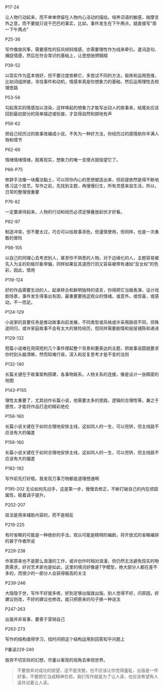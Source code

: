
P17-24 

让人物行动起来，而不单单停留在人物内心活动的描绘。培养词语的敏感，揣摩言外之意，而不要就只说干巴巴的事实，比如，事件发生在下午两点，就直接写“周一下午两点”

P25-36

写作像放风筝，需要感性的狂风倾斜情感，亦需要理性作为线来牵引。遣词造句、捕捉情感，然后在符合常识的基础上，让思想驰骋翱翔

P39-52

以现实作为蓝本很好，但不要过度依赖它，多尝试不同的方法，锻炼和运用思维，比如词组拼接，寻找事件和动机，情感率真是你想象力的基础，然后运用理性去梳理思路

P53-56

勾起真实的情感加以渲染，这样唤起的想象力才能写出动人的故事来，结尾处应该回到最初部分的简单描述或衔接，才显得自然和掷地有声

P56-62

把自己经历过的故事改编成小说，不失为一种好方法，你经历过的感情助你丰满人物和情节

P62-66

情绪情绪情绪，脱离现实，想象力的唯一支撑点就指望它了。

P66-P75

修辞手法像一块魔法黏土，可以将你内心的思想塑造出来，但前提依然是得不断地练习这个技艺。写作之前，先找到主题，再慢慢衍生，所有灵感来自生活，所以，日常的整理很重要

P76-82

一定要虐待起来，人物的行动和经历必须足够叠放起伏才好看。

P82-97

制造冲突，但不要太过，巧合可以给故事添色，但谨慎使用，但同样，也是一次勇敢的冒险

P98-105

以自己的同理心去考虑别人，甚至你不熟悉的人物。对于边缘化的人，主题容易被先入为主的刻板印象带偏，同样如果反其道而行则又容易被带有诸如“反女权”的色彩，因此，慎用

P119-124

好的作品需要生动的人，起承转合和鲜明独特的语言，你得把它当做表演，设计戏剧场景，事件发生得事出有因，最重要要挑逗观众的情绪，或意外，或惊喜，或感动，不一而足。

P124-129 

小说家的首要任务是推动故事向前发展，不同类型或风格或许采用路径不同，但殊途同归，或许家庭故事不会有太大的冒险经历，但同样需要剧情和层层铺陈和递进

P129-132

短篇小说难在用简短的几个事件撑起整个背景和要表达的主题，把故事说圆就要求你时刻头脑清晰，然而知难行易，深入和反复思考才是不变的法则

P132-140

长篇关键在于故事架构搭建，各事物联系，人物关系的连接，像是设计一张精密的地图

P143-P155

理性太重要了，尤其创作长篇小说，他需要太多的思路，逻辑的合理性等，兼之于感性，才能将作品打造的精彩绝伦

P156-160

长篇小说关键在于如何合理地安排主线，这如同人的一生，可以兜转，但主线路不应该有大的偏差

P156-160

长篇小说关键在于如何合理地安排主线，这如同人的一生，可以兜转，但主线路不应该有大的偏差

P182-192

写作前先打好框。我发现万事万物都是道理想通啊

P195-202
无论如何先动手，这是第一步，慢慢去修正，不断打破自己的内在顽固属性，稳着调子提升。

P202-207

技法是用来辅助内容的，而不是相反

P219-225

有时省略的可能是一种绝妙的手法，观众可能是精明的编剧，将开放式的省略编排的甚于作者所说

P229-238

作家原来也不是那么浪漫的工作，或许创作时相对浪漫，但仍然无法避免现实的物质需求，好对艺术家也是如此，这里的境况好像是T字模型，绝大部分人都在差不多的，而很少的一部分人会获得极高的关注

P239-246

大隐隐于世，写作不好就多练，好到足够出版就出版。别人觉得不好，问原因，好建议则改，不好的建议也修改，就只把原来的句子换一种说法

P247-263

出版并非易事，要善于营销自己

P263-273

写作的结构值得学习，找时间把这个结构运用到回答知乎问题上

P重读229-240

放弃不切实际的幻想，尽量以客观的视角去审视世界。

> 不要放弃对成功的欲望，这不是贪婪，也不应该让你觉得羞耻，出版是一件好事，不要把它当成精神负担。我们写作就是为了让人读，也应该希望有人读并试着让人读。
